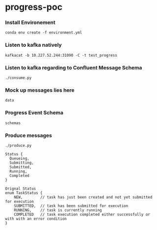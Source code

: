 # progress-poc

### Install Environement
```
conda env create -f environment.yml
```

### Listen to kafka natively
```
kafkacat -b 10.227.52.244:31090 -C -t test_progress
```

### Listen to kafka regarding to Confluent Message Schema
```
./consume.py
```

### Mock up messages lies here
```
data
```

### Progress Event Schema
```
schemas
```

### Produce messages
```
./produce.py
```

```
Status {
  Queueing,
  Submitting,
  Submitted,
  Running,
  Completed
}
```

```
Orignal Status
enum TaskStatus {
    NEW,        // task has just been created and not yet submitted for execution
    SUBMITTED,  // task has been submitted for execution
    RUNNING,    // task is currently running
    COMPLETED   // task execution completed either successfully or with with an error condition
}
```